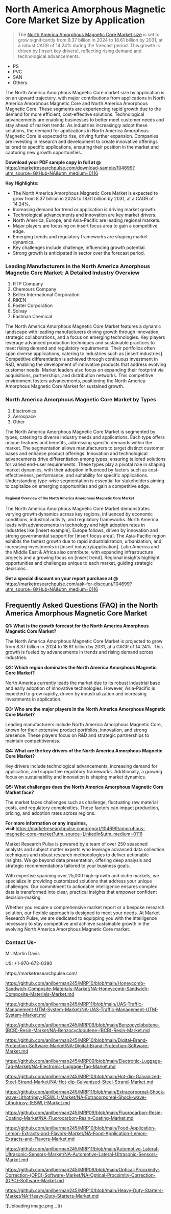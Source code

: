 <h1>North America Amorphous Magnetic Core Market&nbsp;Size by Application</h1><blockquote><p>The <a href="https://marketresearchpulse.com/download-sample/104699?utm_source=GitHub-NA&amp;utm_medium=0116">North America Amorphous Magnetic Core Market size</a> is set to grow significantly from 8.37 billion in 2024 to 18.61 billion by 2031, at a robust CAGR of 14.24% during the forecast period. This growth is driven by [insert key drivers], reflecting rising demand and technological advancements.</p></blockquote><ul><li>PS<li> PVC<li> SAN<li> Others</li></ul><p>The North America Amorphous Magnetic Core market size by application is on an upward trajectory, with major contributions from applications in North America Amorphous Magnetic Core and North America Amorphous Magnetic Core. These segments are experiencing rapid growth due to the demand for more efficient, cost-effective solutions. Technological advancements are enabling businesses to better meet customer needs and stay ahead of market trends. As industries increasingly adopt these solutions, the demand for applications in North America Amorphous Magnetic Core is expected to rise, driving further expansion. Companies are investing in research and development to create innovative offerings tailored to specific applications, ensuring their position in the market and capturing new growth opportunities.</p><p><strong>Download your PDF sample copy in full at @ </strong><a href="https://marketresearchpulse.com/download-sample/104699?utm_source=GitHub-NA&amp;utm_medium=0116">https://marketresearchpulse.com/download-sample/104699?utm_source=GitHub-NA&amp;utm_medium=0116</a></p><p><strong>Key Highlights: </strong></p><ul><li>The North America Amorphous Magnetic Core Market is expected to grow from 8.37 billion in 2024 to 18.61 billion by 2031, at a CAGR of 14.24%.</li><li>Increasing demand for trend or application is driving market growth.</li><li>Technological advancements and innovation are key market drivers.</li><li>North America, Europe, and Asia-Pacific are leading regional markets.</li><li>Major players are focusing on insert focus area to gain a competitive edge.</li><li>Emerging trends and regulatory frameworks are shaping market dynamics.</li><li>Key challenges include challenge, influencing growth potential.</li><li>Strong growth is anticipated in sector over the forecast period.</li></ul><h3>Leading Manufacturers in the North America Amorphous Magnetic Core Market: A Detailed Industry Overview</h3><ol><li>RTP Company</li><li>Chemours Company</li><li>Bellex International Corporation</li><li>RIKEN</li><li>Foster Corporation</li><li>Solvay</li><li>Eastman Chemical</li></ol><div class="flex max-w-full flex-col flex-grow"><div class="min-h-8 text-message flex w-full flex-col items-end gap-2 whitespace-normal break-words [.text-message+&amp;]:mt-5" dir="auto" data-message-author-role="assistant" data-message-id="fd8432e4-4910-450d-b182-61b7bfb0a01f" data-message-model-slug="gpt-4o"><div class="flex w-full flex-col gap-1 empty:hidden first:pt-[3px]"><div class="markdown prose w-full break-words dark:prose-invert light"><p>The North America Amorphous Magnetic Core Market features a dynamic landscape with leading manufacturers driving growth through innovation, strategic collaborations, and a focus on emerging technologies. Key players leverage advanced production techniques and sustainable practices to meet rising demand and regulatory requirements. Their portfolios often span diverse applications, catering to industries such as [insert industries]. Competitive differentiation is achieved through continuous investment in R&amp;D, enabling the development of innovative products that address evolving customer needs. Market leaders also focus on expanding their footprint via acquisitions, partnerships, and distribution networks. This competitive environment fosters advancements, positioning the North America Amorphous Magnetic Core Market for sustained growth.</p></div></div></div></div><h3>North America Amorphous Magnetic Core Market by Types</h3><ol><li>Electronics<li> Aerospace<li> Other</li></ol><div class="flex max-w-full flex-col flex-grow"><div class="min-h-8 text-message flex w-full flex-col items-end gap-2 whitespace-normal break-words [.text-message+&amp;]:mt-5" dir="auto" data-message-author-role="assistant" data-message-id="084470be-0bb7-4664-bddf-5156b4f41249" data-message-model-slug="gpt-4o-mini"><div class="flex w-full flex-col gap-1 empty:hidden first:pt-[3px]"><div class="markdown prose w-full break-words dark:prose-invert light"><p>The North America Amorphous Magnetic Core Market is segmented by types, catering to diverse industry needs and applications. Each type offers unique features and benefits, addressing specific demands within the market. The segmentation allows manufacturers to target distinct customer bases and enhance product offerings. Innovation and technological advancements drive differentiation among types, ensuring tailored solutions for varied end-user requirements. These types play a pivotal role in shaping market dynamics, with their adoption influenced by factors such as cost-effectiveness, performance, and suitability for specific applications. Understanding type-wise segmentation is essential for stakeholders aiming to capitalize on emerging opportunities and gain a competitive edge.</p></div></div></div></div><h3><span style="font-size: 11px;">Regional Overview of the North America Amorphous Magnetic Core Market</span></h3><div class="flex max-w-full flex-col flex-grow"><div class="min-h-8 text-message flex w-full flex-col items-end gap-2 whitespace-normal break-words [.text-message+&amp;]:mt-5" dir="auto" data-message-author-role="assistant" data-message-id="e9038762-ce64-4e30-91c9-9bd413514231" data-message-model-slug="gpt-4o-mini"><div class="flex w-full flex-col gap-1 empty:hidden first:pt-[3px]"><div class="markdown prose w-full break-words dark:prose-invert light"><p>The North America Amorphous Magnetic Core Market demonstrates varying growth dynamics across key regions, influenced by economic conditions, industrial activity, and regulatory frameworks. North America leads with advancements in technology and high adoption rates in industries like [insert example]. Europe follows, driven by innovation and strong governmental support for [insert focus area]. The Asia-Pacific region exhibits the fastest growth due to rapid industrialization, urbanization, and increasing investments in [insert industry/application]. Latin America and the Middle East &amp; Africa also contribute, with expanding infrastructure projects and a growing focus on [insert trend]. Regional insights highlight opportunities and challenges unique to each market, guiding strategic decisions.</p></div></div></div></div><p><strong>Get a special discount on your report purchase at @ </strong><a href="https://marketresearchpulse.com/ask-for-discount/104699?utm_source=GitHub-NA&amp;utm_medium=0116">https://marketresearchpulse.com/ask-for-discount/104699?utm_source=GitHub-NA&amp;utm_medium=0116</a></p><h2>Frequently Asked Questions (FAQ) in the North America Amorphous Magnetic Core Market</h2><p><strong>Q1: What is the growth forecast for the North America Amorphous Magnetic Core Market?</strong></p><p>The North America Amorphous Magnetic Core Market is projected to grow from 8.37 billion in 2024 to 18.61 billion by 2031, at a CAGR of 14.24%. This growth is fueled by advancements in trends and rising demand across industries.</p><p><strong>Q2: Which region dominates the North America Amorphous Magnetic Core Market?</strong></p><p>North America currently leads the market due to its robust industrial base and early adoption of innovative technologies. However, Asia-Pacific is expected to grow rapidly, driven by industrialization and increasing investments in application.</p><p><strong>Q3: Who are the major players in the North America Amorphous Magnetic Core Market?</strong></p><p>Leading manufacturers include North America Amorphous Magnetic Core, known for their extensive product portfolios, innovation, and strong presence. These players focus on R&amp;D and strategic partnerships to maintain competitiveness.</p><p><strong>Q4: What are the key drivers of the North America Amorphous Magnetic Core Market?</strong></p><p>Key drivers include technological advancements, increasing demand for application, and supportive regulatory frameworks. Additionally, a growing focus on sustainability and innovation is shaping market dynamics.</p><p><strong>Q5: What challenges does the North America Amorphous Magnetic Core Market face?</strong></p><p>The market faces challenges such as challenge, fluctuating raw material costs, and regulatory complexities. These factors can impact production, pricing, and adoption rates across regions.</p><p><strong>For more information or any inquiries, visit&nbsp;</strong><a href="https://marketresearchpulse.com/report/104699/amorphous-magnetic-core-market?utm_source=Linkedin&utm_medium=0116">https://marketresearchpulse.com/report/104699/amorphous-magnetic-core-market?utm_source=Linkedin&utm_medium=0116</a></p><p>Market Research Pulse is powered by a team of over 250 seasoned analysts and subject matter experts who leverage advanced data collection techniques and robust research methodologies to deliver actionable insights. We go beyond data presentation, offering deep analysis and strategic recommendations tailored to your business goals.</p><p>With expertise spanning over 25,000 high-growth and niche markets, we specialize in providing customized solutions that address your unique challenges. Our commitment to actionable intelligence ensures complex data is transformed into clear, practical insights that empower confident decision-making.</p><p>Whether you require a comprehensive market report or a bespoke research solution, our flexible approach is designed to meet your needs. At Market Research Pulse, we are dedicated to equipping you with the intelligence necessary to stay competitive and achieve sustainable growth in the evolving North America Amorphous Magnetic Core market.</p><h3><strong>Contact Us-</strong></h3><p>Mr. Martin Davis</p><p>US: +1-970-672-0390</p><p>https://marketresearchpulse.com/</p><p><a href="https://github.com/anilberman245/MRP10/blob/main/Honeycomb-Sandwich-Composite-Materials-Market/NA-Honeycomb-Sandwich-Composite-Materials-Market.md">https://github.com/anilberman245/MRP10/blob/main/Honeycomb-Sandwich-Composite-Materials-Market/NA-Honeycomb-Sandwich-Composite-Materials-Market.md</a></p><p><a href="https://github.com/anilberman245/MRP11/blob/main/UAS-Traffic-Management-UTM-System-Market/NA-UAS-Traffic-Management-UTM-System-Market.md">https://github.com/anilberman245/MRP11/blob/main/UAS-Traffic-Management-UTM-System-Market/NA-UAS-Traffic-Management-UTM-System-Market.md</a></p><p><a href="https://github.com/anilberman245/MRP09/blob/main/Benzocyclobutene-(BCB)-Resin-Market/NA-Benzocyclobutene-(BCB)-Resin-Market.md">https://github.com/anilberman245/MRP09/blob/main/Benzocyclobutene-(BCB)-Resin-Market/NA-Benzocyclobutene-(BCB)-Resin-Market.md</a></p><p><a href="https://github.com/anilberman245/MRP10/blob/main/Digital-Brand-Protection-Software-Market/NA-Digital-Brand-Protection-Software-Market.md">https://github.com/anilberman245/MRP10/blob/main/Digital-Brand-Protection-Software-Market/NA-Digital-Brand-Protection-Software-Market.md</a></p><p><a href="https://github.com/anilberman245/MRP09/blob/main/Electronic-Luggage-Tag-Market/NA-Electronic-Luggage-Tag-Market.md">https://github.com/anilberman245/MRP09/blob/main/Electronic-Luggage-Tag-Market/NA-Electronic-Luggage-Tag-Market.md</a></p><p><a href="https://github.com/anilberman245/MRP10/blob/main/Hot-dip-Galvanized-Steel-Strand-Market/NA-Hot-dip-Galvanized-Steel-Strand-Market.md">https://github.com/anilberman245/MRP10/blob/main/Hot-dip-Galvanized-Steel-Strand-Market/NA-Hot-dip-Galvanized-Steel-Strand-Market.md</a></p><p><a href="https://github.com/anilberman245/MRP11/blob/main/Extracorporeal-Shock-wave-Lithotripsy-(ESWL)-Market/NA-Extracorporeal-Shock-wave-Lithotripsy-(ESWL)-Market.md">https://github.com/anilberman245/MRP11/blob/main/Extracorporeal-Shock-wave-Lithotripsy-(ESWL)-Market/NA-Extracorporeal-Shock-wave-Lithotripsy-(ESWL)-Market.md</a></p><p><a href="https://github.com/anilberman245/MRP09/blob/main/Fluorocarbon-Resin-Coating-Market/NA-Fluorocarbon-Resin-Coating-Market.md">https://github.com/anilberman245/MRP09/blob/main/Fluorocarbon-Resin-Coating-Market/NA-Fluorocarbon-Resin-Coating-Market.md</a></p><p><a href="https://github.com/anilberman245/MRP10/blob/main/Food-Application-Lemon-Extracts-and-Flavors-Market/NA-Food-Application-Lemon-Extracts-and-Flavors-Market.md">https://github.com/anilberman245/MRP10/blob/main/Food-Application-Lemon-Extracts-and-Flavors-Market/NA-Food-Application-Lemon-Extracts-and-Flavors-Market.md</a></p><p><a href="https://github.com/anilberman245/MRP11/blob/main/Automotive-Lateral-Ultrasonic-Sensors-Market/NA-Automotive-Lateral-Ultrasonic-Sensors-Market.md">https://github.com/anilberman245/MRP11/blob/main/Automotive-Lateral-Ultrasonic-Sensors-Market/NA-Automotive-Lateral-Ultrasonic-Sensors-Market.md</a></p><p><a href="https://github.com/anilberman245/MRP09/blob/main/Optical-Procximity-Correction-(OPC)-Software-Market/NA-Optical-Procximity-Correction-(OPC)-Software-Market.md">https://github.com/anilberman245/MRP09/blob/main/Optical-Procximity-Correction-(OPC)-Software-Market/NA-Optical-Procximity-Correction-(OPC)-Software-Market.md</a></p><p><a href="https://github.com/anilberman245/MRP10/blob/main/Heavy-Duty-Starters-Market/NA-Heavy-Duty-Starters-Market.md">https://github.com/anilberman245/MRP10/blob/main/Heavy-Duty-Starters-Market/NA-Heavy-Duty-Starters-Market.md</a></p>
![Uploading image.png…]()

